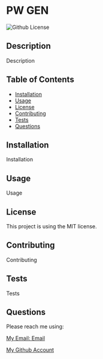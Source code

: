 
# PW GEN

    
![Github License](https://img.shields.io/static/v1?label=License&message=MIT&color=blue&style=for-the-badge)

## Description

Description

## Table of Contents

* [Installation](#installation)
* [Usage](#usage)
* [License](#license)
* [Contributing](#contributing)
* [Tests](#tests)
* [Questions](#questions)

## Installation

Installation

## Usage 

Usage

## License

This project is using the MIT license.

## Contributing

Contributing

## Tests

Tests

## Questions
Please reach me using:

<a href = 'mailto:Email'> My Email: Email</a>

[My Github Account](https://github.com/Github)


    